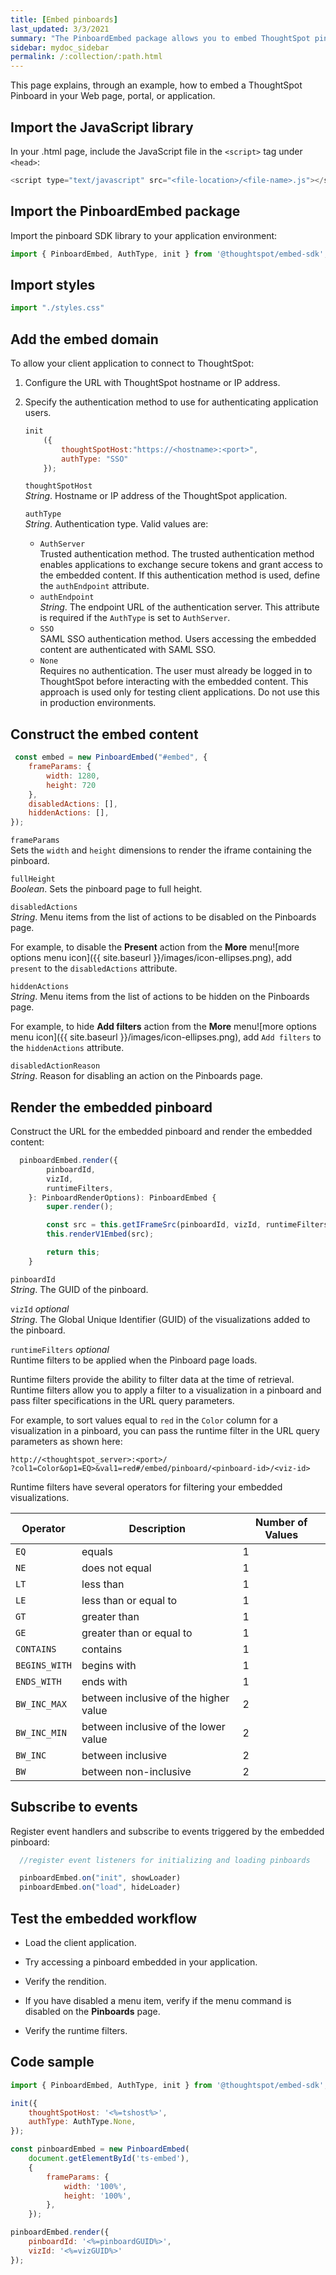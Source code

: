 ```yaml
---
title: [Embed pinboards]
last_updated: 3/3/2021
summary: "The PinboardEmbed package allows you to embed ThoughtSpot pinboards in your host application."
sidebar: mydoc_sidebar
permalink: /:collection/:path.html
---
```


This page explains, through an example, how to embed a ThoughtSpot Pinboard in your Web page, portal, or application.

## Import the JavaScript library

In your .html page, include the JavaScript file in the `<script>` tag under `<head>`:

``` javascript
<script type="text/javascript" src="<file-location>/<file-name>.js"></script>
```

## Import the PinboardEmbed package

Import the pinboard SDK library to your application environment:

``` javascript
import { PinboardEmbed, AuthType, init } from '@thoughtspot/embed-sdk';
```

## Import styles

``` javascript
import "./styles.css"
```

## Add the embed domain

To allow your client application to connect to ThoughtSpot:

1.  Configure the URL with ThoughtSpot hostname or IP address.

2.  Specify the authentication method to use for authenticating application users.

    ``` javascript
    init
        ({
            thoughtSpotHost:"https://<hostname>:<port>",
            authType: "SSO"
        });
    ```

    `thoughtSpotHost`   
    *String*.  Hostname or IP address of the ThoughtSpot application.

    `authType`    
    *String*. Authentication type. Valid values are:

    - `AuthServer`  
      Trusted authentication method. The trusted authentication method enables applications to exchange secure tokens and grant access to the embedded content. If this authentication method is used, define the `authEndpoint` attribute.
    - `authEndpoint`    
      *String*. The endpoint URL of the authentication server. This attribute is required if the `AuthType` is set to `AuthServer`.  
    - `SSO`    
      SAML SSO authentication method. Users accessing the embedded content are authenticated with SAML SSO.
    - `None`  
      Requires no authentication. The user must already be logged in to ThoughtSpot before interacting with the embedded content.
      This approach is used only for testing client applications. Do not use this in production environments.


## Construct the embed content

``` javaScript
 const embed = new PinboardEmbed("#embed", {
    frameParams: {
        width: 1280,
        height: 720
    },
    disabledActions: [],
    hiddenActions: [],
});
```

`frameParams`  
Sets the `width` and `height` dimensions to render the iframe containing the pinboard.

`fullHeight`  
*Boolean*. Sets the pinboard page to full height.

`disabledActions`  
*String*. Menu items from the list of actions to be disabled on the Pinboards page.

For example, to disable the **Present** action from the **More** menu![more options menu icon]({{ site.baseurl }}/images/icon-ellipses.png), add `present` to the `disabledActions` attribute.

`hiddenActions`  
*String*. Menu items from the list of actions to be hidden on the Pinboards page.

For example, to hide **Add filters** action from the **More** menu![more options menu icon]({{ site.baseurl }}/images/icon-ellipses.png), add `Add filters` to the `hiddenActions` attribute.

`disabledActionReason`  
*String*. Reason for disabling an action on the Pinboards page.

## Render the embedded pinboard

Construct the URL for the embedded pinboard and render the embedded content:

``` javaScript
  pinboardEmbed.render({
        pinboardId,
        vizId,
        runtimeFilters,
    }: PinboardRenderOptions): PinboardEmbed {
        super.render();

        const src = this.getIFrameSrc(pinboardId, vizId, runtimeFilters);
        this.renderV1Embed(src);

        return this;
    }
```

`pinboardId`  
*String*. The GUID of the pinboard.

`vizId` *optional*  
*String*. The Global Unique Identifier (GUID) of the visualizations added to the pinboard.

`runtimeFilters` *optional*  
Runtime filters to be applied when the Pinboard page loads.

Runtime filters provide the ability to filter data at the time of retrieval. Runtime filters allow you to apply a filter to a visualization in a pinboard and pass filter specifications in the URL query parameters.

For example, to sort values equal to `red` in the `Color` column for a visualization in a pinboard, you can pass the runtime filter in the URL query parameters as shown here:

    http://<thoughtspot_server>:<port>/
    ?col1=Color&op1=EQ>&val1=red#/embed/pinboard/<pinboard-id>/<viz-id>

Runtime filters have several operators for filtering your embedded visualizations.

| Operator      | Description                           | Number of Values |
|---------------|---------------------------------------|------------------|
| `EQ`          | equals                                | 1                |
| `NE`          | does not equal                        | 1                |
| `LT`          | less than                             | 1                |
| `LE`          | less than or equal to                 | 1                |
| `GT`          | greater than                          | 1                |
| `GE`          | greater than or equal to              | 1                |
| `CONTAINS`    | contains                              | 1                |
| `BEGINS_WITH` | begins with                           | 1                |
| `ENDS_WITH`   | ends with                             | 1                |
| `BW_INC_MAX`  | between inclusive of the higher value | 2                |
| `BW_INC_MIN`  | between inclusive of the lower value  | 2                |
| `BW_INC`      | between inclusive                     | 2                |
| `BW`          | between non-inclusive                 | 2                |

## Subscribe to events

Register event handlers and subscribe to events triggered by the embedded pinboard:

``` javascript
  //register event listeners for initializing and loading pinboards

  pinboardEmbed.on("init", showLoader)
  pinboardEmbed.on("load", hideLoader)
```

## Test the embedded workflow

-   Load the client application.

-   Try accessing a pinboard embedded in your application.

-   Verify the rendition.

-   If you have disabled a menu item, verify if the menu command is disabled on the **Pinboards** page.

-   Verify the runtime filters.

## Code sample

``` javascript
import { PinboardEmbed, AuthType, init } from '@thoughtspot/embed-sdk';

init({
    thoughtSpotHost: '<%=tshost%>',
    authType: AuthType.None,
});

const pinboardEmbed = new PinboardEmbed(
    document.getElementById('ts-embed'),
    {
        frameParams: {
            width: '100%',
            height: '100%',
        },
    });

pinboardEmbed.render({
    pinboardId: '<%=pinboardGUID%>',
    vizId: '<%=vizGUID%>'
});
```
